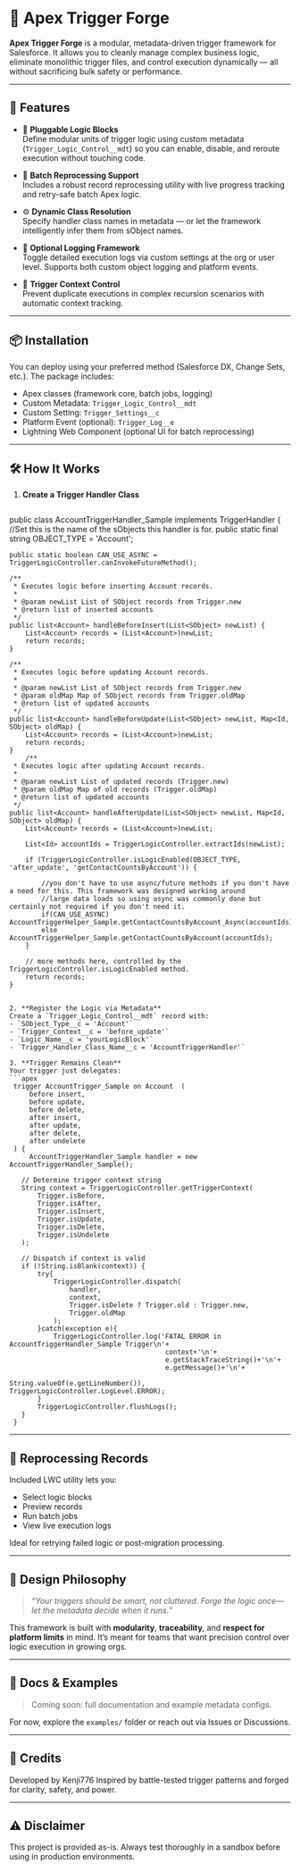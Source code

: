 # 🔨 Apex Trigger Forge

**Apex Trigger Forge** is a modular, metadata-driven trigger framework for Salesforce. It allows you to cleanly manage complex business logic, eliminate monolithic trigger files, and control execution dynamically — all without sacrificing bulk safety or performance.

---

## 🚀 Features

- 🧩 **Pluggable Logic Blocks**  
  Define modular units of trigger logic using custom metadata (`Trigger_Logic_Control__mdt`) so you can enable, disable, and reroute execution without touching code.

- 🔄 **Batch Reprocessing Support**  
  Includes a robust record reprocessing utility with live progress tracking and retry-safe batch Apex logic.

- ⚙️ **Dynamic Class Resolution**  
  Specify handler class names in metadata — or let the framework intelligently infer them from sObject names.

- 📓 **Optional Logging Framework**  
  Toggle detailed execution logs via custom settings at the org or user level. Supports both custom object logging and platform events.

- 🔐 **Trigger Context Control**  
  Prevent duplicate executions in complex recursion scenarios with automatic context tracking.

---

## 📦 Installation

You can deploy using your preferred method (Salesforce DX, Change Sets, etc.). The package includes:

- Apex classes (framework core, batch jobs, logging)
- Custom Metadata: `Trigger_Logic_Control__mdt`
- Custom Setting: `Trigger_Settings__c`
- Platform Event (optional): `Trigger_Log__e`
- Lightning Web Component (optional UI for batch reprocessing)

---

## 🛠️ How It Works

1. **Create a Trigger Handler Class**
   ```apex
public class AccountTriggerHandler_Sample implements TriggerHandler {
    //Set this is the name of the sObjects this handler is for.
    public static final string OBJECT_TYPE = 'Account';

    public static boolean CAN_USE_ASYNC = TriggerLogicController.canInvokeFutureMethod();
    
    /**
     * Executes logic before inserting Account records.
     *
     * @param newList List of SObject records from Trigger.new
     * @return list of inserted accounts
     */
    public list<Account> handleBeforeInsert(List<SObject> newList) {
        List<Account> records = (List<Account>)newList;
        return records;
    }

    /**
     * Executes logic before updating Account records.
     *
     * @param newList List of SObject records from Trigger.new
     * @param oldMap Map of SObject records from Trigger.oldMap
     * @return list of updated accounts
     */
    public list<Account> handleBeforeUpdate(List<SObject> newList, Map<Id, SObject> oldMap) {
        List<Account> records = (List<Account>)newList;
        return records;
    }
        /**
     * Executes logic after updating Account records.
     *
     * @param newList List of updated records (Trigger.new)
     * @param oldMap Map of old records (Trigger.oldMap)
     * @return list of updated accounts
     */
    public list<Account> handleAfterUpdate(List<SObject> newList, Map<Id, SObject> oldMap) {
        List<Account> records = (List<Account>)newList;

        List<Id> accountIds = TriggerLogicController.extractIds(newList);

        if (TriggerLogicController.isLogicEnabled(OBJECT_TYPE, 'after_update', 'getContactCountsByAccount')) {

            //you don't have to use async/future methods if you don't have a need for this. This framework was designed working around
            //large data loads so using async was commonly done but certainly not required if you don't need it.
            if(CAN_USE_ASYNC) AccountTriggerHelper_Sample.getContactCountsByAccount_Async(accountIds);
            else  AccountTriggerHelper_Sample.getContactCountsByAccount(accountIds);
        }

        // more methods here, controlled by the TriggerLogicController.isLogicEnabled method.
        return records;
    }
   ```

2. **Register the Logic via Metadata**
   Create a `Trigger_Logic_Control__mdt` record with:
   - `SObject_Type__c = 'Account'`
   - `Trigger_Context__c = 'before_update'`
   - `Logic_Name__c = 'yourLogicBlock'`
   - `Trigger_Handler_Class_Name__c = 'AccountTriggerHandler'`

3. **Trigger Remains Clean**
   Your trigger just delegates:
   ```apex
    trigger AccountTrigger_Sample on Account  (
        before insert,
        before update,
        before delete,
        after insert,
        after update,
        after delete,
        after undelete
    ) {
        AccountTriggerHandler_Sample handler = new AccountTriggerHandler_Sample();
  
      // Determine trigger context string
      String context = TriggerLogicController.getTriggerContext(
          Trigger.isBefore,
          Trigger.isAfter,
          Trigger.isInsert,
          Trigger.isUpdate,
          Trigger.isDelete,
          Trigger.isUndelete
      );
  
      // Dispatch if context is valid
      if (!String.isBlank(context)) {
          try{
              TriggerLogicController.dispatch(
                  handler,
                  context,
                  Trigger.isDelete ? Trigger.old : Trigger.new,
                  Trigger.oldMap
              );
          }catch(exception e){
              TriggerLogicController.log('FATAL ERROR in AccountTriggerHandler_Sample Trigger\n'+ 
                                          context+'\n'+ 
                                          e.getStackTraceString()+'\n'+
                                          e.getMessage()+'\n'+
                                          String.valueOf(e.getLineNumber()), TriggerLogicController.LogLevel.ERROR);
          }
          TriggerLogicController.flushLogs();
      }
    }
   ```

---

## 🧪 Reprocessing Records

Included LWC utility lets you:
- Select logic blocks
- Preview records
- Run batch jobs
- View live execution logs

Ideal for retrying failed logic or post-migration processing.

---

## 🧬 Design Philosophy

> _“Your triggers should be smart, not cluttered. Forge the logic once—let the metadata decide when it runs.”_

This framework is built with **modularity**, **traceability**, and **respect for platform limits** in mind. It’s meant for teams that want precision control over logic execution in growing orgs.

---

## 📖 Docs & Examples

> Coming soon: full documentation and example metadata configs.

For now, explore the `examples/` folder or reach out via Issues or Discussions.

---

## 🙌 Credits

Developed by Kenji776
Inspired by battle-tested trigger patterns and forged for clarity, safety, and power.

---

## ⚠️ Disclaimer

This project is provided as-is. Always test thoroughly in a sandbox before using in production environments.
